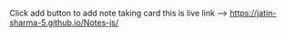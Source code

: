 Click add button to add note taking card 
this is live link --> https://jatin-sharma-5.github.io/Notes-js/
